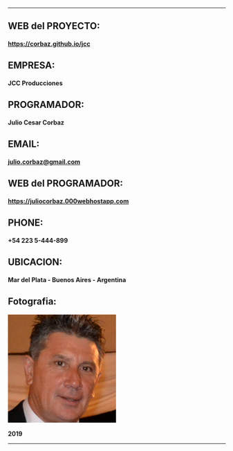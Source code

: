 *************************************

## WEB del PROYECTO:
#### https://corbaz.github.io/jcc

## EMPRESA: 
#### JCC Producciones

## PROGRAMADOR:
#### Julio Cesar Corbaz

## EMAIL:
#### julio.corbaz@gmail.com

## WEB del PROGRAMADOR:
#### https://juliocorbaz.000webhostapp.com

## PHONE:
#### +54 223 5-444-899

## UBICACION:
#### Mar del Plata - Buenos Aires - Argentina

## Fotografia:

![Image from User flow](https://github.com/corbaz/jcc/blob/master/assets/img/jcc.png?raw=true)

**2019**

*************************************


